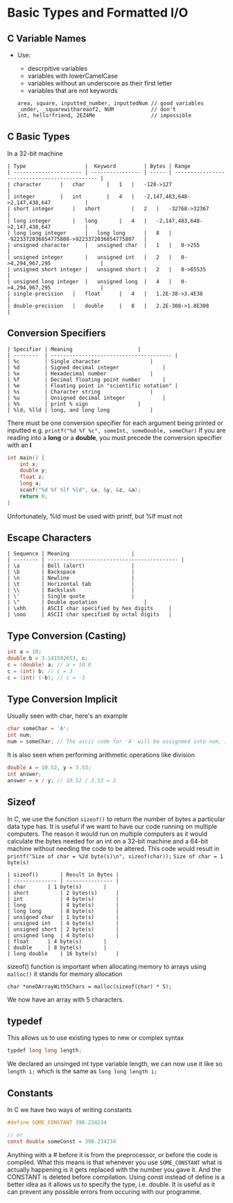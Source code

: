 # Basic Types and Formatted I/O

## C Variable Names

- Use:
	- descrpitive variables
	- variables with lowerCamelCase
	- variables without an underscore as their first letter
	- variables that are not keywords 	

	```
	area, square, inputted_number, inputtedNum // good variables
	_under, _squarewithareaof2, NUM            // don't
	int, hello!friend, 2EZ4Me                  // impossible
	```

## C Basic Types

In a 32-bit machine

```
| Type              	 |  Keyword         | Bytes | Range
| ---------------------- | ---------------- | ----- | --------------------------------------------- |
| character		 |   char	    |   1   |   -128->127				    |
| integer		 |   int	    |   4   |   -2,147,483,648->2,147,438,647		    |
| short integer		 |   short     	    |   2   |   -32768->32367				    |
| long integer		 |   long	    |   4   |   -2,147,483,648->2,147,438,647		    |	
| long long integer      |   long long	    |   8   |   -9223372036854775808->9223372036854775807   |	
| unsigned character	 |   unsigned char  |   1   |   0->255					    |
| unsigned integer       |   unsigned int   |   2   |   0->4,294,967,295			    |	
| unsigned short integer |   unsigned short |   2   |   0->65535				    |
| unsigned long integer	 |   unsigned long  |   4   |   0->4,294,967,295			    |
| single-precision	 |   float	    |   4   |   1.2E-38->3.4E38				    |
| double-precision	 |   double	    |   8   |   2.2E-308->1.8E308			    |
```

## Conversion Specifiers
```
| Specifier | Meaning				      |
| --------  | --------------------------------------- |
| %c        | Single character			      |
| %d        | Signed decimal integer		      |
| %x        | Hexadecimal number		      |
| %f        | Decimal floating point number	      |
| %e        | Floating point in "scientific notation" |
| %s        | Character string			      |
| %u        | Unsigned decimal integer		      |
| %%        | print % sign			      |
| %ld, %lld | long, and long long		      |
```

There must be one conversion specifier for each argument being printed or inputted e.g. ``printf("%d %f %c", someInt, someDouble, someChar)``
If you are reading into a **long** or a **double**, you must precede the conversion specifier with an **l** 

```c
int main() {
	int x;
	double y;
	float z;
	long a;
	scanf("%d %f %lf %ld", &x, &y, &z, &a);
	return 0;
}
```

Unfortunately, %ld must be used with printf, but %lf must not

## Escape Characters
```
| Sequence | Meaning					|
| -------- | ------------------------------------------ |
| \a       | Bell (alert)				|
| \b       | Backspace					|
| \n       | Newline					|
| \t       | Horizontal tab				|
| \\       | Backslash					|	
| \'       | Single quote				|
| \"       | Double quotation				|	
| \xhh     | ASCII char specified by hex digits		|
| \ooo     | ASCII char specified by octal digits	|
```

## Type Conversion (Casting)

```c
int a = 10;
double b = 3.141592653, c;
c = (double) a; // a = 10.0
c = (int) b; // c = 3
c = (int) (-b); // c = -3
```

## Type Conversion Implicit

Usually seen with char, here's an example

```c
char someChar = 'A';
int num;
num = someChar; // The ascii code for 'A' will be assignmed into num, in our case num = 41 in hex or 65 in decimal
```

It is also seen when performing arithmetic operations like division 

```c
double x = 10.52, y = 3.53;
int answer;
answer = x / y; // 10.52 / 3.53 = 2
```

## Sizeof

In C, we use the function ``sizeof()`` to return the number of bytes a particular data type has. It is useful if we want to have our code running on multiple computers.
The reason it would run on multiple computers as it would calculate the bytes needed for an int on a 32-bit machine and a 64-bit machine without needing the code to be altered.
This code would result in ``printf("Size of char = %2d byte(s)\n", sizeof(char));`` ``Size of char = 1 byte(s)``

```
| sizeof()       | Result in Bytes |
| -------------- | --------------- |
| char		 | 1 byte(s)       |
| short          | 2 bytes(s)      |
| int            | 4 byte(s)       |
| long           | 4 byte(s)       |
| long long      | 8 byte(s)       |
| unsigned char  | 1 byte(s)       |
| unsigned int   | 4 byte(s)       | 
| unsigned short | 2 byte(s)       |
| unsigned long  | 4 byte(s)       |
| float		 | 4 byte(s)       |
| double	 | 8 byte(s)       |
| long double    | 16 byte(s)      |
```

sizeof() function is important when allocating memory to arrays using ``malloc()`` it stands for memory allocation

``char *oneDArrayWith5Chars = malloc(sizeof(char) * 5);``

We now have an array with 5 characters. 

## typedef

This allows us to use existing types to new or complex syntax

```c
typdef long long length;
``` 

We declared an unsinged int type variable length, we can now use it like so ``length i;`` which is the same as ``long long length i;``

## Constants

In C we have two ways of writing constants

```c
#define SOME_CONSTANT 398.234234

// or 
const double someConst = 398.234234
```

Anything with a # before it is from the preprocessor, or before the code is compiled. What this means is that whenever you use ``SOME_CONSTANT`` what is actually happening is
it gets replaced with the number you gave it. And the CONSTANT is deleted before compilation.
Using const instead of define is a better idea as it allows us to specify the type, i.e. double. It is useful as it can prevent any possible errors from occuring with our programme.
